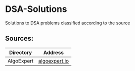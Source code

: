 # DSA-Solutions
Solutions to DSA problems classified according to the source
## Sources:
| Directory | Address |
| ------ | ------- |
| AlgoExpert | [algoexpert.io](https://algoexpert.io) |

